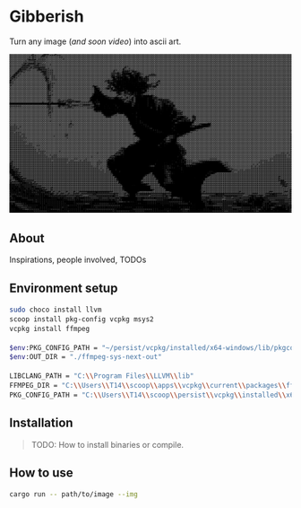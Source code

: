 # Gibberish

Turn any image (_and soon video_) into ascii art.

![Vagabond ascii art](./.github/assets/musashi-ascii.png)

## About

Inspirations, people involved, TODOs

## Environment setup

```sh
sudo choco install llvm
scoop install pkg-config vcpkg msys2
vcpkg install ffmpeg

$env:PKG_CONFIG_PATH = "~/persist/vcpkg/installed/x64-windows/lib/pkgconfig"
$env:OUT_DIR = "./ffmpeg-sys-next-out"

LIBCLANG_PATH = "C:\\Program Files\\LLVM\\lib"
FFMPEG_DIR = "C:\\Users\\T14\\scoop\\apps\\vcpkg\\current\\packages\\ffmpeg_x64-windows"
PKG_CONFIG_PATH = "C:\\Users\\T14\\scoop\\persist\\vcpkg\\installed\\x64-windows\\lib\\pkgconfig"

```

## Installation

> TODO: How to install binaries or compile.

## How to use

```sh
cargo run -- path/to/image --img
```